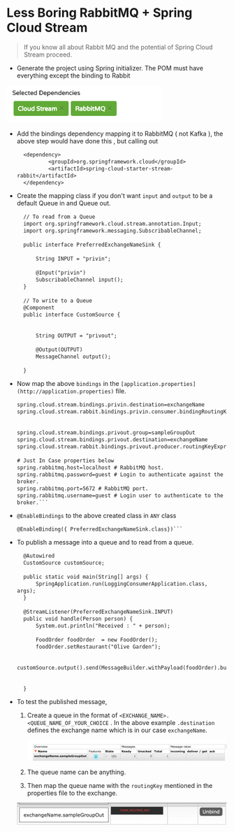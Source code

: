 # Less Boring RabbitMQ + Spring Cloud Stream

> If you know all about Rabbit MQ and the potential of Spring Cloud Stream proceed.

- Generate the project using Spring initializer. The POM must have everything except the binding to Rabbit

![](Untitled-e77120cb-3dee-4e19-bb68-031e3bc54c55.png)

- Add the bindings dependency mapping it to RabbitMQ ( not Kafka ), the above step would have done this , but calling out

        <dependency>
                <groupId>org.springframework.cloud</groupId>
                <artifactId>spring-cloud-starter-stream-rabbit</artifactId>
        </dependency>

- Create the mapping class if you don't want `input` and `output` to be a default Queue in and Queue out.

        // To read from a Queue
        import org.springframework.cloud.stream.annotation.Input;
        import org.springframework.messaging.SubscribableChannel;
    
        public interface PreferredExchangeNameSink {
    
            String INPUT = "privin";
    
            @Input("privin")
            SubscribableChannel input();
        }
    
        // To write to a Queue
        @Component
        public interface CustomSource {
    
    
            String OUTPUT = "privout";
    
            @Output(OUTPUT)
            MessageChannel output();
    
        }

- Now map the above `bindings` in the `[application.properties](http://application.properties)` file.

    
    ```spring.cloud.stream.bindings.privin.group=sampleGroupIn
    spring.cloud.stream.bindings.privin.destination=exchangeName
    spring.cloud.stream.rabbit.bindings.privin.consumer.bindingRoutingKey=someotherrouting.user.created
    
    
    spring.cloud.stream.bindings.privout.group=sampleGroupOut
    spring.cloud.stream.bindings.privout.destination=exchangeName
    spring.cloud.stream.rabbit.bindings.privout.producer.routingKeyExpression='domain.user.created'
    
    # Just In Case properties below
    spring.rabbitmq.host=localhost # RabbitMQ host.
    spring.rabbitmq.password=guest # Login to authenticate against the broker.
    spring.rabbitmq.port=5672 # RabbitMQ port.
    spring.rabbitmq.username=guest # Login user to authenticate to the broker.```

- `@EnableBindings` to the above created class in `ANY` class

    ```// Mulitple class can be given
    @EnableBinding({ PreferredExchangeNameSink.class})```

- To publish a message into a queue and to read from a queue.

        @Autowired
        CustomSource customSource;
        
        public static void main(String[] args) {
            SpringApplication.run(LoggingConsumerApplication.class, args);
        }
    
        @StreamListener(PreferredExchangeNameSink.INPUT)
        public void handle(Person person) {
            System.out.println("Received : " + person);
    
            FoodOrder foodOrder  = new FoodOrder();
            foodOrder.setRestaurant("Olive Garden");
     
           customSource.output().send(MessageBuilder.withPayload(foodOrder).build());
    
    
        }

- To test the published message,
    1. Create a queue in the format of `<EXCHANGE_NAME>.<QUEUE_NAME_OF_YOUR_CHOICE` . In the above example `.destination` defines the exchange name which is in our case `exchangeName`.

        ![](Untitled-aef68f5b-d489-4b42-86b2-1ccb3a043b20.png)

    2. The queue name can be anything.
    3. Then map the queue name with the `routingKey` mentioned in the properties file to the exchange.

    ![](Untitled-e52869f0-73ec-4d1a-90e1-441ed0b90756.png)
